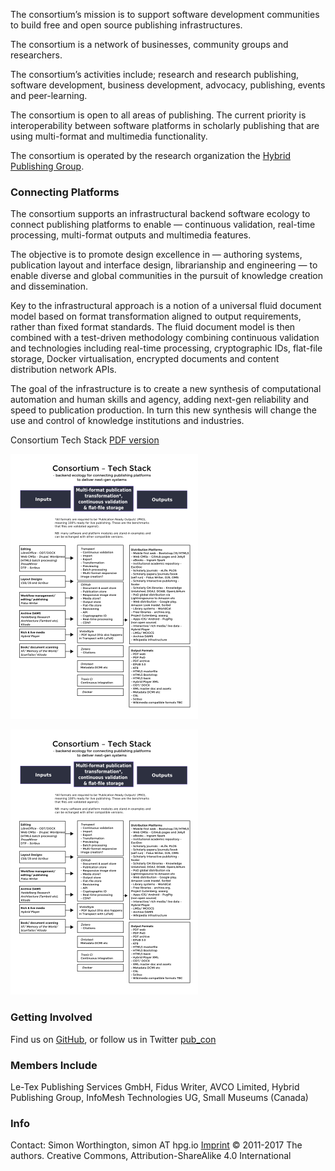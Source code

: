 <head>
    <!-- Metatags -->
    <meta charset="utf-8" /> <!-- doesn’t need editing -->
    <meta name="generator" content="github pages" /> <!-- doesn’t need editing -->
    <meta name="keywords" content="hybrid publishing consortium"/> <!-- edit: each keyword separated by a comma (10 is a good number) -->
    <meta name="description" content="The consortium’s mission is to support software development communities to build free and open source publishing infrastructures"/> <!-- edit: text, sentences -->
    <meta http-equiv="X-UA-Compatible" content="IE=edge"/> <!-- doesn’t need editing -->
    <meta name="viewport" content="width=device-width, initial-scale=1"/> <!-- doesn’t need editing -->
    <!-- Dublin Core -->
    <meta name="DC.title" content="Hybrid Publishing Consortium"/> <!-- doesn’t need editing -->
    <meta name="DC.contributor" content="Simon Worthington"/> <!-- edit - one meta tag per author -->
    <meta name="DC.creator" content="Simon Worthington" /> <!-- edit -->
    <meta name="DC.subject" content="free and Open-source software"> <!-- edit: comma separated (can be more than the keywords) -->
    <meta name="DC.description.abstract" content="The consortium’s mission is to support software development communities to build free and open source publishing infrastructures"/> <!-- edit: copy of the desciption -->
    <meta name="DC.date" content=""/> <!-- edit: yyyy-mm-dd -->
    <meta name="DC.type" content="home website"/> <!-- edit: choose one -->
    <meta name="DC.format" content="text/html"/> <!-- doesn’t need editing -->
    <meta name="DC.language" content="eng"/> <!-- if edit ISO 639-3 standard: http://en.wikipedia.org/wiki/ISO_639:a -->
    <meta name="DC.identifier.URL" content="http://consortium.io"/> <!-- if edit: put a url -->
    <meta name="DC.rights" content="http://www.consortium.io/LICENCE.md"/> <!-- if edit: put a url -->
    <meta name="DC.identifier" content="https://github.com/consortium"/> <!-- edit, and if no identifier it will be generated -->
    <meta name="DC.publisher" content="Hybrid Publishing Consortium"/> <!-- edit: for each publisher a new meta tag -->
    <meta name="DC.bibliographicCitation" content="Worthington, Simon. “Hybrid Publishing Consortium.” Home Page. Hybrid Publishing Consortium, December 2016. http://consortium.io/"/> <!-- doesn’t need editing -->
    <link rel="SCHEMA.DC" href="http://purl.org/dc/elements/1.1/"/> <!-- doesn’t need editing -->
    <!-- Favicons -->
    <link rel="shortcut icon" href="images/favicon.ico" />
</head>

The consortium’s mission is to support software development communities to build free and open source publishing infrastructures.

The consortium is a network of businesses, community groups and researchers.

The consortium’s activities include; research and research publishing, software development, business development, advocacy, publishing, events and peer-learning.

The consortium is open to all areas of publishing. The current priority is interoperability between software platforms in scholarly publishing that are using multi-format and multimedia functionality.

The consortium is operated by the research organization the [Hybrid Publishing Group](https://hpg.io/).

### Connecting Platforms

The consortium supports an infrastructural backend software ecology to connect publishing platforms to enable — continuous validation, real-time processing, multi-format outputs and multimedia features.
 
The objective is to promote design excellence in — authoring systems, publication layout and interface design, librarianship and engineering — to enable diverse and global communities in the pursuit of knowledge creation and dissemination.

Key to the infrastructural approach is a notion of a universal fluid document model based on format transformation aligned to output requirements, rather than fixed format standards. The fluid document model is then combined with a test-driven methodology combining continuous validation and technologies including real-time processing, cryptographic IDs, flat-file storage, Docker virtualisation, encrypted documents and content distribution network APIs.

The goal of the infrastructure is to create a new synthesis of computational automation and human skills and agency, adding next-gen reliability and speed to publication production. In turn this new synthesis will change the use and control of knowledge institutions and industries.

Consortium Tech Stack [PDF version](https://github.com/consortium/Hybrid-Publishing-Consortium/blob/master/pdf/consortium-v04.pdf)

[![Image of Consortium Tech Stack](https://github.com/consortium/Hybrid-Publishing-Consortium/blob/master/images/consortium-v04sml.png)](https://github.com/consortium/Hybrid-Publishing-Consortium/blob/master/pdf/consortium-v04.pdf)

[<img src="images/consortium-v04sml.png" alt="Image of Consortium Tech Stack">](https://github.com/consortium/Hybrid-Publishing-Consortium/blob/master/pdf/consortium-v04.pdf)

### Getting Involved
Find us on [GitHub](https://github.com/consortium), or follow us in Twitter [pub_con](https://twitter.com/pub_con)

### Members Include
Le-Tex Publishing Services GmbH, Fidus Writer, AVCO Limited, Hybrid Publishing Group, InfoMesh Technologies UG, Small Museums (Canada)

### Info
Contact: Simon Worthington, simon AT hpg.io [Imprint](imprint.md) © 2011-2017 The authors. Creative Commons, Attribution-ShareAlike 4.0 International

